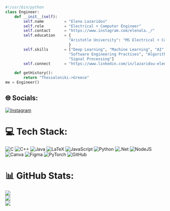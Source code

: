 ```python
#!/usr/bin/python
class Engineer:
    def __init__(self):
        self.name         = "Elena Lazaridou"
        self.role         = "Electrical + Computer Engineer"
        self.contact      = "https://www.instagram.com/elenala._/"
        self.education    = {
                            "Aristotle University": "MS Electrical + Computer Engineering"
                            }
        self.skills       = ["Deep Learning", "Machine Learning", "AI",
                            "Software Engineering Practises", "Algorithms", "Data Structures & Algorithms", 
                            "Signal Processing"]
        self.connect      = "https://www.linkedin.com/in/lazaridou-eleni/"
    
    def getHistory():
        return "Thessaloniki->Greece"
me = Engineer()
```


## 🌐 Socials:
[![Instagram](https://img.shields.io/badge/Instagram-%23E4405F.svg?logo=Instagram&logoColor=white)](https://instagram.com/elenala._) 

# 💻 Tech Stack:
![C](https://img.shields.io/badge/c-%2300599C.svg?style=for-the-badge&logo=c&logoColor=white) ![C++](https://img.shields.io/badge/c++-%2300599C.svg?style=for-the-badge&logo=c%2B%2B&logoColor=white) ![Java](https://img.shields.io/badge/java-%23ED8B00.svg?style=for-the-badge&logo=openjdk&logoColor=white) ![LaTeX](https://img.shields.io/badge/latex-%23008080.svg?style=for-the-badge&logo=latex&logoColor=white) ![JavaScript](https://img.shields.io/badge/javascript-%23323330.svg?style=for-the-badge&logo=javascript&logoColor=%23F7DF1E) ![Python](https://img.shields.io/badge/python-3670A0?style=for-the-badge&logo=python&logoColor=ffdd54) ![.Net](https://img.shields.io/badge/.NET-5C2D91?style=for-the-badge&logo=.net&logoColor=white) ![NodeJS](https://img.shields.io/badge/node.js-6DA55F?style=for-the-badge&logo=node.js&logoColor=white) ![Canva](https://img.shields.io/badge/Canva-%2300C4CC.svg?style=for-the-badge&logo=Canva&logoColor=white) ![Figma](https://img.shields.io/badge/figma-%23F24E1E.svg?style=for-the-badge&logo=figma&logoColor=white) ![PyTorch](https://img.shields.io/badge/PyTorch-%23EE4C2C.svg?style=for-the-badge&logo=PyTorch&logoColor=white) ![GitHub](https://img.shields.io/badge/github-%23121011.svg?style=for-the-badge&logo=github&logoColor=white)
# 📊 GitHub Stats:
![](https://github-readme-stats.vercel.app/api?username=Elena440Hz&theme=dark&hide_border=false&include_all_commits=true&count_private=true)<br/>
![](https://nirzak-streak-stats.vercel.app/?user=Elena440Hz&theme=dark&hide_border=false)<br/>
![](https://github-readme-stats.vercel.app/api/top-langs/?username=Elena440Hz&theme=dark&hide_border=false&include_all_commits=true&count_private=true&layout=compact)

<!-- Proudly created with GPRM ( https://gprm.itsvg.in ) -->
